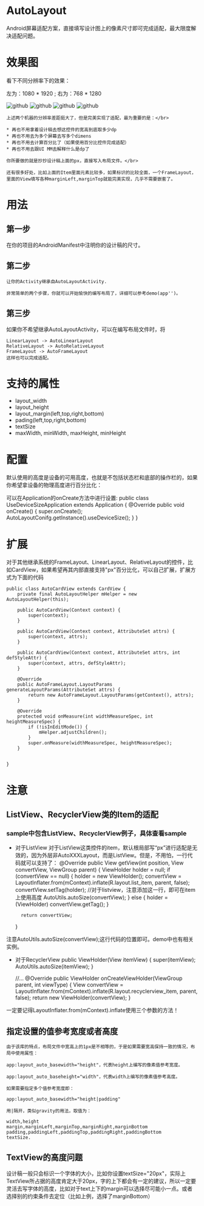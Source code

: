 # AutoLayout
Android屏幕适配方案，直接填写设计图上的像素尺寸即可完成适配，最大限度解决适配问题。
# 效果图

看下不同分辨率下的效果：</br>

左为：1080 * 1920 ; 右为：768 * 1280

![github](https://github.com/heavenxue/AutoLayout/raw/master/doc/1.png "github")
![github](https://github.com/heavenxue/AutoLayout/raw/master/doc/1-.png "github")
![github](https://github.com/heavenxue/AutoLayout/raw/master/doc/2.png "github")
![github](https://github.com/heavenxue/AutoLayout/raw/master/doc/2-.png "github")

    上述两个机器的分辨率差距挺大了，但是完美实现了适配，最为重要的是：</br>
    
    * 再也不用拿着设计稿去想这控件的宽高到底取多少dp
    * 再也不用去为多个屏幕去写多个dimens
    * 再也不用去计算百分比了（如果使用百分比控件完成适配）
    * 再也不用去跟UI MM去解释什么是dp了
    
    你所要做的就是抄抄设计稿上面的px，直接写入布局文件。</br>
    
    还有很多好处，比如上面的Item里面元素比较多，如果标识的比较全面，一个FrameLayout，里面的View填写各种marginLeft,marginTop就能完美实现，几乎不需要嵌套了。
    
# 用法
## 第一步
在你的项目的AndroidManifest中注明你的设计稿的尺寸。
    <meta-data android:name="design_width" android:value="768">
    </meta-data>
    <meta-data android:name="design_height" android:value="1280">
    </meta-data>
## 第二步
    让你的Activity继承自AutoLayoutActivity.
    
    非常简单的两个步骤，你就可以开始愉快的编写布局了，详细可以参考demo(app'')。
## 第三步
如果你不希望继承AutoLayoutActivity，可以在编写布局文件时，将
    
    LinearLayout -> AutoLinearLayout
    RelativeLayout -> AutoRelativeLayout
    FrameLayout -> AutoFrameLayout
    这样也可以完成适配。
# 支持的属性
* layout_width
* layout_height
* layout_margin(left,top,right,bottom)
* pading(left,top,right,bottom)
* textSize
* maxWidth, minWidth, maxHeight, minHeight
# 配置
默认使用的高度是设备的可用高度，也就是不包括状态栏和底部的操作栏的，如果你希望拿设备的物理高度进行百分比化：

可以在Application的onCreate方法中进行设置:
    public class UseDeviceSizeApplication extends Application
    {
        @Override
        public void onCreate()
        {
            super.onCreate();
            AutoLayoutConifg.getInstance().useDeviceSize();
        }
    }

# 扩展

对于其他继承系统的FrameLayout、LinearLayout、RelativeLayout的控件，比如CardView，如果希望再其内部直接支持"px"百分比化，可以自己扩展，扩展方式为下面的代码

    public class AutoCardView extends CardView {
        private final AutoLayoutHelper mHelper = new AutoLayoutHelper(this);
    
        public AutoCardView(Context context) {
            super(context);
        }
    
        public AutoCardView(Context context, AttributeSet attrs) {
            super(context, attrs);
        }
    
        public AutoCardView(Context context, AttributeSet attrs, int defStyleAttr) {
            super(context, attrs, defStyleAttr);
        }
    
        @Override
        public AutoFrameLayout.LayoutParams generateLayoutParams(AttributeSet attrs) {
            return new AutoFrameLayout.LayoutParams(getContext(), attrs);
        }
    
        @Override
        protected void onMeasure(int widthMeasureSpec, int heightMeasureSpec) {
            if (!isInEditMode()) {
                mHelper.adjustChildren();
            }
            super.onMeasure(widthMeasureSpec, heightMeasureSpec);
        }
    
    
    }
# 注意

## ListView、RecyclerView类的Item的适配
### sample中包含ListView、RecyclerView例子，具体查看sample
* 对于ListView
  对于ListView这类控件的item，默认根局部写“px”进行适配是无效的，因为外层非AutoXXXLayout，而是ListView。但是，不用怕，一行代码就可以支持了：
    @Override
    public View getView(int position, View convertView, ViewGroup parent)
    {
        ViewHolder holder = null;
        if (convertView == null)
        {
            holder = new ViewHolder();
            convertView = LayoutInflater.from(mContext).inflate(R.layout.list_item, parent, false);
            convertView.setTag(holder);
            //对于listview，注意添加这一行，即可在item上使用高度
            AutoUtils.autoSize(convertView);
        } else
        {
            holder = (ViewHolder) convertView.getTag();
        }
    
        return convertView;
    }

注意AutoUtils.autoSize(convertView);这行代码的位置即可。demo中也有相关实例。
* 对于RecyclerView
    public ViewHolder(View itemView)
    {
          super(itemView);
          AutoUtils.autoSize(itemView);
    }
    
    //...
    @Override
    public ViewHolder onCreateViewHolder(ViewGroup parent, int viewType)
    {
         View convertView = LayoutInflater.from(mContext).inflate(R.layout.recyclerview_item, parent, false);
         return new ViewHolder(convertView);
    }

一定要记得LayoutInflater.from(mContext).inflate使用三个参数的方法！
## 指定设置的值参考宽度或者高度
    由于该库的特点，布局文件中宽高上的1px是不相等的，于是如果需要宽高保持一致的情况，布局中使用属性：
    
    app:layout_auto_basewidth="height"，代表height上编写的像素值参考宽度。
    
    app:layout_auto_baseheight="width"，代表width上编写的像素值参考高度。
    
    如果需要指定多个值参考宽度即：
    
    app:layout_auto_basewidth="height|padding"
    
    用|隔开，类似gravity的用法，取值为：
    
    width,height
    margin,marginLeft,marginTop,marginRight,marginBottom
    padding,paddingLeft,paddingTop,paddingRight,paddingBottom
    textSize.
## TextView的高度问题

设计稿一般只会标识一个字体的大小，比如你设置textSize="20px"，实际上TextView所占据的高度肯定大于20px，字的上下都会有一定的建议，所以一定要灵活去写字体的高度，比如对于text上下的margin可以选择尽可能小一点。或者选择别的约束条件去定位（比如上例，选择了marginBottom）
